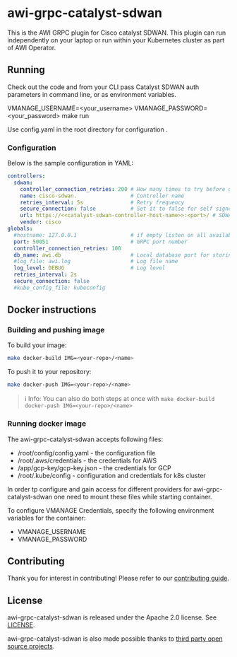 # awi-grpc-catalyst-sdwan

This is the AWI GRPC plugin for Cisco catalyst SDWAN. This plugin can run independently on your laptop or run within your Kubernetes cluster as part of AWI Operator.

## Running

Check out the code and from your CLI pass Catalyst SDWAN auth parameters in command line, or as environment variables.

VMANAGE_USERNAME=<your_username> VMANAGE_PASSWORD=<your_password> make run

Use config.yaml in the root directory for configuration .

### Configuration

Below is the sample configuration in YAML:

```yaml
controllers:
  sdwan:
    controller_connection_retries: 200 # How many times to try before giving up
    name: cisco-sdwan.                 # Controller name
    retries_interval: 5s               # Retry frequency
    secure_connection: false           # Set it to false for self signed certificates.
    url: https://<<catalyst-sdwan-controller-host-name>>:<port>/ # SDWAN controller URL
    vendor: cisco
globals:
  #hostname: 127.0.0.1                 # if empty listen on all available IP addresses
  port: 50051                          # GRPC port number
  controller_connection_retries: 100
  db_name: awi.db                      # Local database port for storing state.
  #log_file: awi.log                   # Log file name
  log_level: DEBUG                     # Log level
  retries_interval: 2s
  secure_connection: false
  #kube_config_file: kubeconfig
```

## Docker instructions

### Building and pushing image

To build your image:

```sh
make docker-build IMG=<your-repo>/<name>
```

To push it to your repository:

```sh
make docker-push IMG=<your-repo>/<name>
```

> ℹ️ Info: You can also do both steps at once with
> `make docker-build docker-push IMG=<your-repo>/<name>`

### Running docker image

The awi-grpc-catalyst-sdwan accepts following files:

* /root/config/config.yaml - the configuration file
* /root/.aws/credentials - the credentials for AWS
* /app/gcp-key/gcp-key.json - the credentials for GCP
* /root/.kube/config - configuration and credentials for k8s cluster

In order tp configure and gain access for different providers for awi-grpc-catalyst-sdwan
one need to mount these files while starting container.

To configure VMANAGE Credentials, specify the following environment variables for the container:

* VMANAGE_USERNAME
* VMANAGE_PASSWORD

## Contributing

Thank you for interest in contributing! Please refer to our
[contributing guide](CONTRIBUTING.md).

## License

awi-grpc-catalyst-sdwan is released under the Apache 2.0 license. See
[LICENSE](./LICENSE).

awi-grpc-catalyst-sdwan is also made possible thanks to
[third party open source projects](NOTICE).
